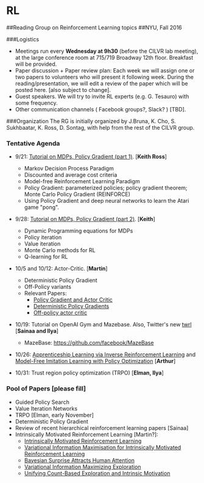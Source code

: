 # RL
##Reading Group on Reinforcement Learning topics
##NYU, Fall 2016

###Logistics 
  - Meetings run every **Wednesday at 9h30** (before the CILVR lab meeting), at the large conference room at 715/719 Broadway 12th floor. Breakfast will be provided.
  - Paper discussion + Paper review plan: Each week we will assign one or two papers to volunteers who will present it following week. During the reading/presentation, we will edit a review of the paper which will be posted here. [also subject to change].
  - Guest speakers. We will try to invite RL experts (e.g. G. Tesauro) with some frequency.
  - Other communication channels ( Facebook groups?, Slack? ) [TBD].
  
###Organization
The RG is initially organized by J.Bruna, K. Cho, S. Sukhbaatar, K. Ross, D. Sontag, with help from the rest of the CILVR group.

### Tentative Agenda

  - 9/21: [Tutorial on MDPs, Policy Gradient (part 1)](MDP_RL_Lecture1.pdf). [**Keith Ross**]
    - Markov Decision Process Paradigm
    - Discounted and average cost criteria
    - Model-free Reinforcement Learning Paradigm
    - Policy Gradient: parameterized policies; policy gradient theorem; Monte Carlo Policy Gradient (REINFORCE)
    - Using Policy Gradient and deep neural networks to learn the Atari game "pong".

  - 9/28: [Tutorial on MDPs, Policy Gradient (part 2)](MDP_RL_Lecture2.pdf). [**Keith**]
    - Dynamic Programming equations for MDPs
    - Policy iteration 
    - Value iteration
    - Monte Carlo methods for RL 
    - Q-learning for RL 
    
  - 10/5 and 10/12: Actor-Critic. [**Martin**]
    - Deterministic Policy Gradient
    - Off-Policy variants
    - Relevant Papers:
      - [Policy Gradient and Actor Critic](https://webdocs.cs.ualberta.ca/~sutton/papers/SMSM-NIPS99.pdf)
      - [Deterministic Policy Gradients](http://jmlr.org/proceedings/papers/v32/silver14.pdf)
      - [Off-policy actor critic](https://webdocs.cs.ualberta.ca/~sutton/papers/Degris-OffPAC-ICML-2012.pdf)
       
  - 10/19: Tutorial on OpenAI Gym and Mazebase. Also, Twitter's new [twrl](https://github.com/twitter/torch-twrl)  [**Sainaa and Ilya**]
    - MazeBase: https://github.com/facebook/MazeBase
  - 10/26: [Apprenticeship Learning via Inverse Reinforcement Learning](http://ai.stanford.edu/~ang/papers/icml04-apprentice.pdf) and  [Model-Free Imitation Learning with Policy Optimization](https://arxiv.org/abs/1605.08478) [**Arthur**]
  - 10/31: Trust region policy optimization (TRPO) [**Elman, Ilya**]




### Pool of Papers [please fill]

 - Guided Policy Search
 - Value Iteration Networks
 - TRPO [Elman, early November]
 - Deterministic Policy Gradient 
 - Review of recent hierarchical reinforcement learning papers [Sainaa]
 - Intrinsically Motivated Reinforcement Learning [Martin?]:
   - [Intrinsically Motivated Reinforcement Learning](https://web.eecs.umich.edu/~baveja/Papers/FinalNIPSIMRL.pdf)
   - [Variational Information Maximisation for Intrinsically Motivated Reinforcement Learning](https://arxiv.org/pdf/1509.08731v1.pdf)
   - [Bayesian Surprise Attracts Human Attention](https://papers.nips.cc/paper/2822-bayesian-surprise-attracts-human-attention.pdf)
   - [Variational Information Maximizing Exploration](https://arxiv.org/abs/1605.09674)
   - [Unifying Count-Based Exploration and Intrinsic Motivation](https://arxiv.org/pdf/1606.01868v2.pdf)


